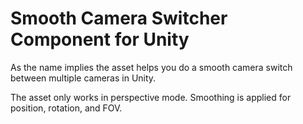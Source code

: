 # Smooth Camera Switcher Component for Unity

As the name implies the asset helps you do a smooth camera switch between multiple cameras in Unity.

The asset only works in perspective mode. Smoothing is applied for position, rotation, and FOV.
